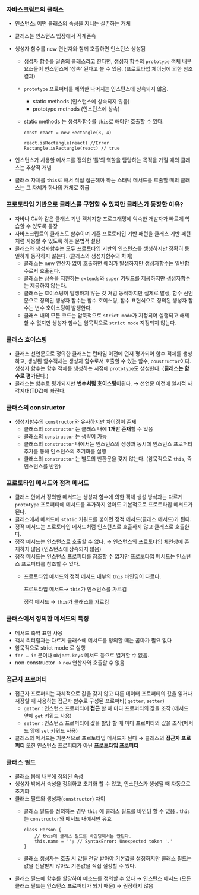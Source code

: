 ### 자바스크립트의 클래스

- 인스턴스: 어떤 클래스의 속성을 지니는 실존하는 개체
- 클래스는 인스턴스 입장에서 직계존속
- 생성자 함수를 new 연산자와 함께 호출하면 인스턴스 생성됨
    - 생성자 함수를 일종의 클래스라고 한다면, 생성자 함수의 `prototype` 객체 내부 요소들이 인스턴스에 ‘상속’ 된다고 볼 수 있음. (프로토타입 체이닝에 의한 참조 결과)
    - `prototype` 프로퍼티를 제외한 나머지는 인스턴스에 상속되지 않음.
        - static methods (인스턴스에 상속되지 않음)
        - prototype methods (인스턴스에 상속)
    - static methods 는 생성자함수를 `this`로 해야만 호출할 수 있다.
        
        ```tsx
        const react = new Rectangle(3, 4)
        
        react.isRectangle(react) //Error
        Rectangle.isRectangle(react) // true
        
        ```
        
- 인스턴스가 사용할 메서드를 정의한 ‘틀’의 역할을 담당하는 목적을 가질 때의 클래스는 추상적 개념
- 클래스 자체를 `this`로 해서 직접 접근해야 하는 스태틱 메서드를 호출할 때의 클래스는 그 자체가 하나의 개체로 취급

### 프로토타입 기반으로 클래스를 구현할 수 있지만 클래스가 등장한 이유?

- 자바나 C#와 같은 클래스 기반 객체지향 프로그래밍에 익숙한 개발자가 빠르게 학습할 수 있도록 등장
- 자바스크립트의 클래스도 함수이며 기존 프로토타입 기반 패턴을 클래스 기반 패턴처럼 사용할 수 있도록 하는 문법적 설탕
- 클래스와 생성자함수는 모두 프로토타입 기반의 인스턴스를 생성하지만 정확히 동일하게 동작하지 않는다. (클래스와 생성자함수의 차이)
    - 클래스는 new 연산자 없이 호출하면 에러가 발생하지만 생성자함수는 일반함수로서 호출된다.
    - 클래스는 상속을 지원하는 `extends`와 `super` 키워드를 제공하지만 생성자함수는 제공하지 않는다.
    - 클래스는 호이스팅이 발생하지 않는 것 처럼 동작하지만 실제로 발생, 함수 선언문으로 정의된 생성자 함수는 함수 호이스팅, 함수 표현식으로 정의된 생성자 함수는 변수 호이스팅이 발생한다.
    - 클래스 내의 모든 코드는 암묵적으로 `strict mode`가 지정되어 실행되고 해제할 수 없지만 생성자 함수는 암묵적으로 `strict mode` 지정되지 않는다.

### 클래스 호이스팅

- 클래스 선언문으로 정의한 클래스는 런타임 이전에 먼저 평가되어 함수 객체를 생성하고, 생성된 함수객체는 생성자 함수로서 호출할 수 있는 함수, `coustructor`이다. 생성자 함수는 함수 객체를 생성하는 시점에 `prototype`도 생성한다. (**클래스는 함수로 평가**된다.)
- 클래스는 함수로 평가되지만 **변수처럼 호이스팅**이된다. → 선언문 이전에 일시적 사각지대(TDZ)에 빠진다.

### 클래스의 constructor

- 생성자함수의 `constructor`와 유사하지만 차이점이 존재
    - 클래스의 `constructor` 는 클래스 내에 **1개만 존재**할 수 있음
    - 클래스의 `constructor` 는 생략이 가능
    - 클래스의 `constructor` 내에서는 인스턴스의 생성과 동시에 인스턴스 프로퍼티 추가를 통해 인스턴스의 초기화를 실행
    - 클래스의 `constructor` 는 별도의 반환문을 갖지 않는다. (암묵적으로 `this`, 즉 인스턴스를 반환)

### 프로토타입 메서드와 정적 메서드

- 클래스 안에서 정의한 메서드는 생성자 함수에 의한 객체 생성 방식과는 다르게 `prototype` 프로퍼티에 메서드를 추가하지 않아도 기본적으로 프로토타입 메서드가 된다.
- 클래스에서 메서드에 `static` 키워드를 붙이면 정적 메서드(클래스 메서드)가 된다.
- 정적 메서드는 프로토타입 메서드처럼 인스턴스로 호출하지 않고 클래스로 호출한다.
- 정적 메서드는 인스턴스로 호출할 수 없다. → 인스턴스의 프로토타입 체인상에 존재하지 않음 (인스턴스에 상속되지 않음)
- 정적 메서드는 인스턴스 프로퍼티를 참조할 수 없지만 프로토타입 메서드는 인스턴스 프로퍼티를 참조할 수 있다.
    - 프로토타입 메서드와 정적 메서드 내부의 `this` 바인딩이 다르다.
        
        프로토타입 메서드→ `this`가 인스턴스를 가르킴
        
        정적 메서드 → `this`가 클래스를 가르킴
        

### 클래스에서 정의한 메서드의 특징

- 메서드 축약 표현 사용
- 객체 리터럴과는 다르게 클래스에 메서드를 정의할 때는 콤마가 필요 없다
- 암묵적으로 strict mode 로 실행
- `for … in` 문이나 `Object.keys` 메서드 등으로 열거할 수 없음.
- non-constructor → `new` 연산자와 호출할 수 없음

### 접근자 프로퍼티

- 접근자 프로퍼티는 자체적으로 값을 갖지 않고 다른 데이터 프로퍼티의 값을 읽거나 저장할 때 사용하는 접근자 함수로 구성된 프로퍼티( `getter`, `setter`)
    - `getter` : 인스턴스 프로퍼티에 **접근** 할 때 마다 프로퍼티의 값을 조작 (메서드 앞에 `get` 키워드 사용)
    - `setter` : 인스턴스 프로퍼티에 값을 할당 할 때 마다 프로퍼티의 값을 조작(메서드 앞에 `set` 키워드 사용)
- 클래스의 메서드는 기본적으로 프로토타입 메서드가 된다 → 클래스의 **접근자 프로퍼티** 또한 인스턴스 프로퍼티가 아닌 **프로토타입 프로퍼티**

### 클래스 필드

- 클래스 몸체 내부에 정의된 속성
- 생성자 밖에서 속성을 정의하고 초기화 할 수 있고, 인스턴스가 생성될 때 자동으로 초기화
- 클래스 필드와 생성자(`constructor`) 차이
    - 클래스 필드를 정의하는 경우 `this` 에 클래스 필드를 바인딩 할 수 없음 . `this`는 `constructor`와 메서드 내에서만 유효
        
        ```tsx
        class Person {
        	// this에 클래스 필드를 바인딩해서는 안된다.
        	this.name = ''; // SyntaxError: Unexpected token '.'
        }
        ```
        
    - 클래스 생성자는 호출 시 값을 전달 받아야 기본값을 설정하지만 클래스 필드는 값을 전달받지 않아도 기본값을 직접 설정할 수 있다.
- 클래스 필드에 함수를 할당하여 메소드를 정의할 수 있다 → 인스턴스 메서드 (모든 클래스 필드는 인스턴스 프로퍼티가 되기 때문) → 권장하지 않음
